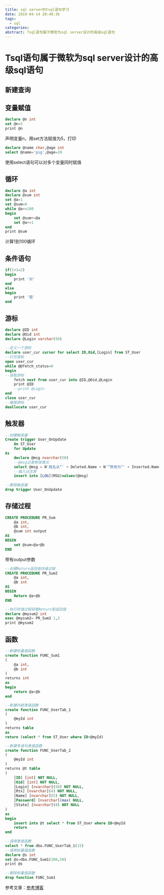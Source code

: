 ```yaml
---
title: sql server的tsql语句学习
date: 2019-04-14 20:49:36
tags:
  - sql
categories:
abstract: Tsql语句属于微软为sql server设计的高级sql语句
---
```


# Tsql语句属于微软为sql server设计的高级sql语句

## 新建查询<!--more-->

## 变量赋值

```sql
declare @n int
set @n=5
print @n
```

声明变量n，用set方法赋值为5，打印

```sql
declare @name char,@age int
select @name='pig',@age=20
```

使用select语句可以对多个变量同时赋值

## 循环

```sql
declare @a int
declare @sum int
set @a=1 
set @sum=0 
while @a<=100 
begin
    set @sum+=@a 
    set @a+=1 
end
print @sum
```

计算1到100循环

## 条件语句

```sql
if(1+1=2) 
begin
    print '对'
end
else
begin
    print '错'
end
```

## 游标

```sql
declare @ID int
declare @Oid int
declare @Login varchar(50) 
  
--定义一个游标 
declare user_cur cursor for select ID,Oid,[Login] from ST_User 
--打开游标 
open user_cur 
while @@fetch_status=0 
begin
--读取游标 
    fetch next from user_cur into @ID,@Oid,@Login 
    print @ID 
    --print @Login 
end
close user_cur 
--摧毁游标 
deallocate user_cur
```

## 触发器

```sql
--创建触发器 
Create trigger User_OnUpdate  
    On ST_User  
    for Update 
As 
    declare @msg nvarchar(50) 
    --@msg记录修改情况 
    select @msg = N'姓名从“' + Deleted.Name + N'”修改为“' + Inserted.Name + '”' from Inserted,Deleted 
    --插入日志表 
    insert into [LOG](MSG)values(@msg) 
      
--删除触发器 
drop trigger User_OnUpdate
```

## 存储过程

```sql
CREATE PROCEDURE PR_Sum 
    @a int, 
    @b int, 
    @sum int output
AS
BEGIN
    set @sum=@a+@b 
END  
```

带有output参数

```sql
--创建Return返回值存储过程 
CREATE PROCEDURE PR_Sum2 
    @a int, 
    @b int
AS
BEGIN
    Return @a+@b 
END
```

```sql
--执行存储过程获取Return型返回值 
declare @mysum2 int
exec @mysum2= PR_Sum2 1,2 
print @mysum2
```

## 函数

```sql
--新建标量值函数 
create function FUNC_Sum1 
( 
    @a int, 
    @b int
) 
returns int
as
begin
    return @a+@b 
end
```

```sql
--新建内联表值函数 
create function FUNC_UserTab_1 
( 
    @myId int
) 
returns table
as
return (select * from ST_User where ID<@myId) 
```

```sql
--新建多语句表值函数 
create function FUNC_UserTab_2 
( 
    @myId int
) 
returns @t table
( 
    [ID] [int] NOT NULL, 
    [Oid] [int] NOT NULL, 
    [Login] [nvarchar](50) NOT NULL, 
    [Rtx] [nvarchar](4) NOT NULL, 
    [Name] [nvarchar](5) NOT NULL, 
    [Password] [nvarchar](max) NULL, 
    [State] [nvarchar](8) NOT NULL
) 
as
begin
    insert into @t select * from ST_User where ID<@myId 
    return
end
  
--调用表值函数 
select * from dbo.FUNC_UserTab_1(15) 
--调用标量值函数 
declare @s int
set @s=dbo.FUNC_Sum1(100,50) 
print @s 
  
--删除标量值函数 
drop function FUNC_Sum1
```

参考文章：[参考博客](https://www.cnblogs.com/chaoa/articles/3894311.html)

